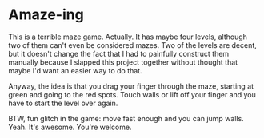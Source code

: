 Amaze-ing
=========

This is a terrible maze game. Actually. It has maybe four levels, although
two of them can't even be considered mazes. Two of the levels are decent, but
it doesn't change the fact that I had to painfully construct them manually because
I slapped this project together without thought that maybe I'd want an easier way
to do that.

Anyway, the idea is that you drag your finger through the maze, starting at green and
going to the red spots. Touch walls or lift off your finger and you have to start the
level over again.

BTW, fun glitch in the game: move fast enough and you can jump walls. Yeah. It's awesome.
You're welcome.
